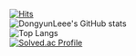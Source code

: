 [![Hits](https://hits.seeyoufarm.com/api/count/incr/badge.svg?url=https%3A%2F%2Fgithub.com%2FDongyunLeee&count_bg=%2379C83D&title_bg=%23555555&icon=&icon_color=%23E7E7E7&title=hits&edge_flat=false)](https://hits.seeyoufarm.com)<br/>
![DongyunLeee's GitHub stats](https://github-readme-stats.vercel.app/api?username=DongyunLeee&show_icons=true&theme=dracula)<br/>
![Top Langs](https://github-readme-stats.vercel.app/api/top-langs/?username=DongyunLeee&layout=compact&theme=dracula)<br/>
[![Solved.ac Profile](http://mazassumnida.wtf/api/generate_badge?boj=speed1252)](https://solved.ac/speed1252)
